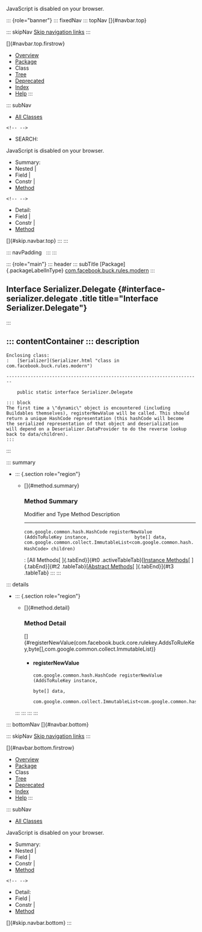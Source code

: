 <div>

JavaScript is disabled on your browser.

</div>

::: {role="banner"}
::: fixedNav
::: topNav
[]{#navbar.top}

::: skipNav
[Skip navigation links](#skip.navbar.top "Skip navigation links")
:::

[]{#navbar.top.firstrow}

-   [Overview](../../../../../index.html)
-   [Package](package-summary.html)
-   Class
-   [Tree](package-tree.html)
-   [Deprecated](../../../../../deprecated-list.html)
-   [Index](../../../../../index-all.html)
-   [Help](../../../../../help-doc.html)
:::

::: subNav
-   [All Classes](../../../../../allclasses.html)

```{=html}
<!-- -->
```
-   SEARCH:

<div>

<div>

JavaScript is disabled on your browser.

</div>

</div>

<div>

-   Summary: 
-   Nested \| 
-   Field \| 
-   Constr \| 
-   [Method](#method.summary)

```{=html}
<!-- -->
```
-   Detail: 
-   Field \| 
-   Constr \| 
-   [Method](#method.detail)

</div>

[]{#skip.navbar.top}
:::
:::

::: navPadding
 
:::
:::

::: {role="main"}
::: header
::: subTitle
[Package]{.packageLabelInType} [com.facebook.buck.rules.modern](package-summary.html)
:::

## Interface Serializer.Delegate {#interface-serializer.delegate .title title="Interface Serializer.Delegate"}
:::

::: contentContainer
::: description
-   

    Enclosing class:
    :   [Serializer](Serializer.html "class in com.facebook.buck.rules.modern")

    ------------------------------------------------------------------------

        public static interface Serializer.Delegate

    ::: block
    The first time a \"dynamic\" object is encountered (including
    Buildables themselves), registerNewValue will be called. This should
    return a unique HashCode representation (this hashCode will become
    the serialized representation of that object and deserialization
    will depend on a Deserializer.DataProvider to do the reverse lookup
    back to data/children).
    :::
:::

::: summary
-   ::: {.section role="region"}
    -   []{#method.summary}

        ### Method Summary

          Modifier and Type                   Method                                                                                                                                                                       Description
          ----------------------------------- ---------------------------------------------------------------------------------------------------------------------------------------------------------------------------- -------------
          `com.google.common.hash.HashCode`   `registerNewValue​(AddsToRuleKey instance,                 byte[] data,                 com.google.common.collect.ImmutableList<com.google.common.hash.HashCode> children)`    

          : [All Methods[ ]{.tabEnd}]{#t0 .activeTableTab}[[Instance
          Methods](javascript:show(2);)[ ]{.tabEnd}]{#t2
          .tableTab}[[Abstract
          Methods](javascript:show(4);)[ ]{.tabEnd}]{#t3 .tableTab}
    :::
:::

::: details
-   ::: {.section role="region"}
    -   []{#method.detail}

        ### Method Detail

        []{#registerNewValue(com.facebook.buck.core.rulekey.AddsToRuleKey,byte[],com.google.common.collect.ImmutableList)}

        -   #### registerNewValue

            ``` methodSignature
            com.google.common.hash.HashCode registerNewValue​(AddsToRuleKey instance,
                                                             byte[] data,
                                                             com.google.common.collect.ImmutableList<com.google.common.hash.HashCode> children)
            ```
    :::
:::
:::
:::

::: bottomNav
[]{#navbar.bottom}

::: skipNav
[Skip navigation links](#skip.navbar.bottom "Skip navigation links")
:::

[]{#navbar.bottom.firstrow}

-   [Overview](../../../../../index.html)
-   [Package](package-summary.html)
-   Class
-   [Tree](package-tree.html)
-   [Deprecated](../../../../../deprecated-list.html)
-   [Index](../../../../../index-all.html)
-   [Help](../../../../../help-doc.html)
:::

::: subNav
-   [All Classes](../../../../../allclasses.html)

<div>

<div>

JavaScript is disabled on your browser.

</div>

</div>

<div>

-   Summary: 
-   Nested \| 
-   Field \| 
-   Constr \| 
-   [Method](#method.summary)

```{=html}
<!-- -->
```
-   Detail: 
-   Field \| 
-   Constr \| 
-   [Method](#method.detail)

</div>

[]{#skip.navbar.bottom}
:::
